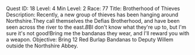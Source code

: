 Quest ID: 18
Level: 4
Min Level: 2
Race: 77
Title: Brotherhood of Thieves
Description: Recently, a new group of thieves has been hanging around Northshire.They call themselves the Defias Brotherhood, and have been seen across the river to the east.$B$BI don't know what they're up to, but I'm sure it's not good!Bring me the bandanas they wear, and I'll reward you with a weapon.
Objective: Bring 12 Red Burlap Bandanas to Deputy Willem outside the Northshire Abbey.
